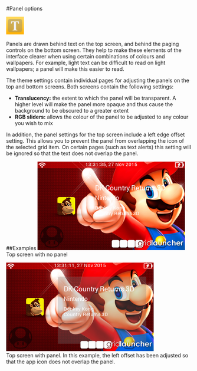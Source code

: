 #Panel options

![Panels icon](panelsicon.png)<br>

Panels are drawn behind text on the top screen, and behind the paging controls on the bottom screen. They help to make these elements of the interface clearer when using certain combinations of colours and wallpapers. For example, light text can be difficult to read on light wallpapers; a panel will make this easier to read.

The theme settings contain individual pages for adjusting the panels on the top and bottom screens. Both screens contain the following settings:
* **Translucency:** the extent to which the panel will be transparent. A higher level will make the panel more opaque and thus cause the background to be obscured to a greater extent
* **RGB sliders:** allows the colour of the panel to be adjusted to any colour you wish to mix

In addition, the panel settings for the top screen include a left edge offset setting. This allows you to prevent the panel from overlapping the icon of the selected grid item. On certain pages (such as text alerts) this setting will be ignored so that the text does not overlap the panel.

##Examples
![Top screen with no panel](panelexampleoff.png)<br>
Top screen with no panel

![Top screen with panel](panelexampleon.png)<br>
Top screen with panel. In this example, the left offset has been adjusted so that the app icon does not overlap the panel.